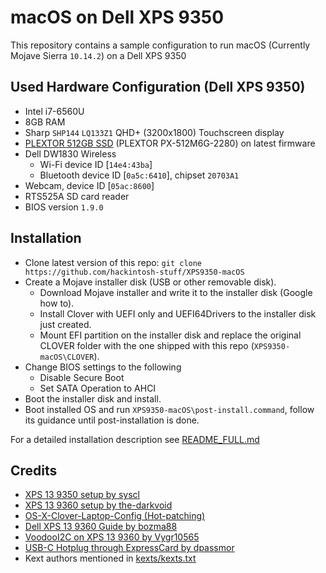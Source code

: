 # macOS on Dell XPS 9350

This repository contains a sample configuration to run macOS (Currently Mojave Sierra `10.14.2`) on a Dell XPS 9350

## Used Hardware Configuration (Dell XPS 9350)

- Intel i7-6560U
- 8GB RAM
- Sharp `SHP144` `LQ133Z1` QHD+ (3200x1800) Touchscreen display
- [PLEXTOR 512GB SSD](http://www.goplextor.com/Product/Detail/M6G-2280) (PLEXTOR PX-512M6G-2280) on latest firmware
- Dell DW1830 Wireless
  - Wi-Fi device ID [`14e4:43ba`]
  - Bluetooth device ID [`0a5c:6410`], chipset `20703A1`
- Webcam, device ID [`05ac:8600`]
- RTS525A SD card reader
- BIOS version `1.9.0`


## Installation

* Clone latest version of this repo: `git clone https://github.com/hackintosh-stuff/XPS9350-macOS`
* Create a Mojave installer disk (USB or other removable disk).
  - Download Mojave installer and write it to the installer disk (Google how to).
  - Install Clover with UEFI only and UEFI64Drivers to the installer disk just created.
  - Mount EFI partition on the installer disk and replace the original CLOVER folder with the one shipped with this repo (`XPS9350-macOS\CLOVER`).
* Change BIOS settings to the following
  - Disable Secure Boot
  - Set SATA Operation to AHCI
* Boot the installer disk and install.
* Boot installed OS and run `XPS9350-macOS\post-install.command`, follow its guidance until post-installation is done.

For a detailed installation description see [README_FULL.md](https://github.com/hackintosh-stuff/XPS9350-macOS/blob/master/README_FULL.md)


## Credits

- [XPS 13 9350 setup by syscl](https://github.com/syscl/XPS9350-macOS)
- [XPS 13 9360 setup by the-darkvoid](https://github.com/the-darkvoid/XPS9360-macOS)
- [OS-X-Clover-Laptop-Config (Hot-patching)](https://github.com/RehabMan/OS-X-Clover-Laptop-Config)
- [Dell XPS 13 9360 Guide by bozma88](https://www.tonymacx86.com/threads/guide-dell-xps-13-9360-on-macos-sierra-10-12-x-lts-long-term-support-guide.213141/)
- [VoodooI2C on XPS 13 9360 by Vygr10565](https://www.tonymacx86.com/threads/guide-dell-xps-13-9360-on-macos-sierra-10-12-x-lts-long-term-support-guide.213141/page-202#post-1708487)
- [USB-C Hotplug through ExpressCard by dpassmor](https://www.tonymacx86.com/threads/usb-c-hotplug-questions.211313/)
- Kext authors mentioned in [kexts/kexts.txt](https://github.com/hackintosh-stuff/XPS9360-macOS/blob/master/kexts/kexts.txt)
